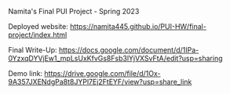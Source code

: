 Namita's Final PUI Project - Spring 2023

Deployed website: https://namita445.github.io/PUI-HW/final-project/index.html 

Final Write-Up: 
https://docs.google.com/document/d/1IPa-0YzxqDYVjEw1_mpLsUxKfvGs8Fsb3lYjVXSvFtA/edit?usp=sharing

Demo link:
https://drive.google.com/file/d/1Ox-9A357JXENdgPa8t8JYPl7Ej2FtEYF/view?usp=share_link


